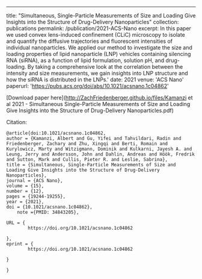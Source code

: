 ---
title: "Simultaneous, Single-Particle Measurements of Size and Loading Give Insights into the Structure of Drug-Delivery Nanoparticles"
collection: publications
permalink: /publication/2021-ACS-Nano
excerpt: In this paper we used convex lens-induced confinement (CLiC) microscopy to isolate and quantify the diffusive trajectories and fluorescent intensities of individual nanoparticles. We applied our method to investigate the size and loading properties of lipid nanoparticle (LNP) vehicles containing silencing RNA (siRNA), as a function of lipid formulation, solution pH, and drug-loading. By taking a comprehensive look at the correlation between the intensity and size measurements, we gain insights into LNP structure and how the siRNA is distributed in the LNPs.'
date: 2021
venue: 'ACS Nano'
paperurl: 'https://pubs.acs.org/doi/abs/10.1021/acsnano.1c04862'

[Download paper here](http://ZachFriedenberger.github.io/files/Kamanzi et al 2021 - Simultaneous Single-Particle Measurements of Size and Loading Give Insights into the Structure of Drug-Delivery Nanoparticles.pdf)

Citation:
```
@article{doi:10.1021/acsnano.1c04862,
author = {Kamanzi, Albert and Gu, Yifei and Tahvildari, Radin and Friedenberger, Zachary and Zhu, Xingqi and Berti, Romain and Kurylowicz, Marty and Witzigmann, Dominik and Kulkarni, Jayesh A. and Leung, Jerry and Andersson, John and Dahlin, Andreas and Höök, Fredrik and Sutton, Mark and Cullis, Pieter R. and Leslie, Sabrina},
title = {Simultaneous, Single-Particle Measurements of Size and Loading Give Insights into the Structure of Drug-Delivery Nanoparticles},
journal = {ACS Nano},
volume = {15},
number = {12},
pages = {19244-19255},
year = {2021},
doi = {10.1021/acsnano.1c04862},
    note ={PMID: 34843205},

URL = { 
        https://doi.org/10.1021/acsnano.1c04862
    
},
eprint = { 
        https://doi.org/10.1021/acsnano.1c04862
    
}

}
```
